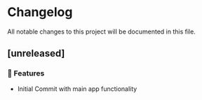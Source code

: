 # Changelog

All notable changes to this project will be documented in this file.

## [unreleased]

### 🚀 Features

- Initial Commit with main app functionality

<!-- generated by git-cliff -->
